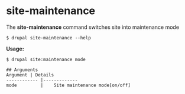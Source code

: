 # site-maintenance
The **site-maintenance** command switches site into maintenance mode
```
$ drupal site-maintenance --help
```
**Usage:**
```
$ drupal site:maintenance mode

## Arguments
Argument | Details
------------ |-------------
mode         |    Site maintenance mode[on/off]

```
